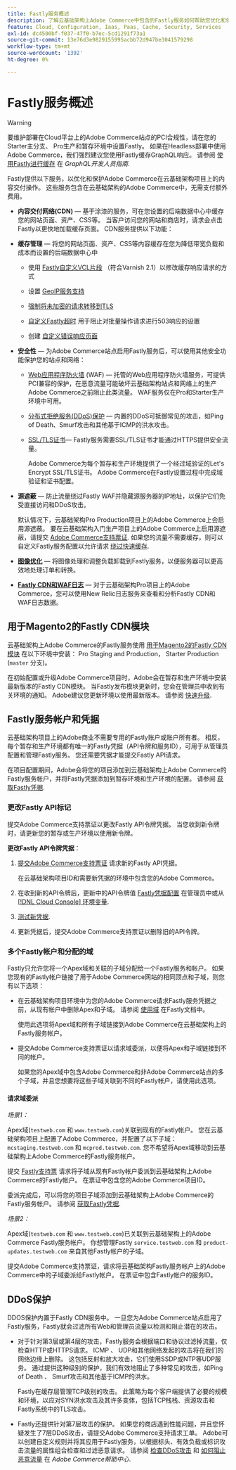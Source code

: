 ```yaml
---
title: Fastly服务概述
description: 了解云基础架构上Adobe Commerce中包含的Fastly服务如何帮助您优化和保护Adobe Commerce站点的内容交付操作。
feature: Cloud, Configuration, Iaas, Paas, Cache, Security, Services
exl-id: dc4500bf-f037-47f0-b7ec-5cd1291f73a1
source-git-commit: 13e76d3e9829155995acbb72d947be3041579298
workflow-type: tm+mt
source-wordcount: '1392'
ht-degree: 0%

---
```


# Fastly服务概述

>[!WARNING]
>
>要维护部署在Cloud平台上的Adobe Commerce站点的PCI合规性，请在您的Starter主分支、 Pro生产和暂存环境中设置Fastly。 如果在Headless部署中使用Adobe Commerce，我们强烈建议您使用Fastly缓存GraphQL响应。 请参阅 [使用Fastly进行缓存](https://developer.adobe.com/commerce/webapi/graphql/usage/caching/#caching-with-fastly) 在 *GraphQL开发人员指南*.

Fastly提供以下服务，以优化和保护Adobe Commerce在云基础架构项目上的内容交付操作。 这些服务包含在云基础架构的Adobe Commerce中，无需支付额外费用。

- **内容交付网络(CDN)** — 基于涂漆的服务，可在您设置的后端数据中心中缓存您的网站页面、资产、CSS等。 当客户访问您的网站和商店时，请求会点击Fastly以更快地加载缓存页面。 CDN服务提供以下功能：

- **缓存管理** — 将您的网站页面、资产、CSS等内容缓存在您为降低带宽负载和成本而设置的后端数据中心中

   - 使用 [Fastly自定义VCL片段](fastly-vcl-custom-snippets.md) （符合Varnish 2.1）以修改缓存响应请求的方式

   - 设置 [GeoIP服务支持](fastly-custom-cache-configuration.md#configure-geoip-handling)

   - [强制将未加密的请求转移到TLS](fastly-custom-cache-configuration.md#force-tls)

   - [自定义Fastly超时](fastly-custom-cache-configuration.md#extend-fastly-timeout) 用于阻止对批量操作请求进行503响应的设置

   - 创建 [自定义错误响应页面](fastly-custom-response.md)

- **安全性** — 为Adobe Commerce站点启用Fastly服务后，可以使用其他安全功能保护您的站点和网络：

   - [Web应用程序防火墙](fastly-waf-service.md) (WAF) — 托管的Web应用程序防火墙服务，可提供PCI兼容的保护，在恶意流量可能破坏云基础架构站点和网络上的生产Adobe Commerce之前阻止此类流量。 WAF服务仅在Pro和Starter生产环境中可用。

   - [分布式拒绝服务(DDoS)保护](#ddos-protection) — 内置的DDoS可抵御常见的攻击，如Ping of Death、Smurf攻击和其他基于ICMP的洪水攻击。

   - [SSL/TLS证书](fastly-configuration.md#provision-ssltls-certificates)— Fastly服务需要SSL/TLS证书才能通过HTTPS提供安全流量。

     Adobe Commerce为每个暂存和生产环境提供了一个经过域验证的Let&#39;s Encrypt SSL/TLS证书。 Adobe Commerce在Fastly设置过程中完成域验证和证书配置。

- **源遮蔽** — 防止流量绕过Fastly WAF并隐藏源服务器的IP地址，以保护它们免受直接访问和DDoS攻击。

  默认情况下，云基础架构Pro Production项目上的Adobe Commerce上会启用源遮蔽。 要在云基础架构入门生产项目上的Adobe Commerce上启用源遮蔽，请提交 [Adobe Commerce支持票证](https://experienceleague.adobe.com/docs/commerce-knowledge-base/kb/help-center-guide/magento-help-center-user-guide.html#submit-ticket). 如果您的流量不需要缓存，则可以自定义Fastly服务配置以允许请求 [绕过快速缓存](fastly-vcl-bypass-to-origin.md).

- **[图像优化](fastly-image-optimization.md)** — 将图像处理和调整负载卸载到Fastly服务，以便服务器可以更高效地处理订单和转换。

- **[Fastly CDN和WAF日志](../monitor/new-relic-service.md#new-relic-log-management)** — 对于云基础架构Pro项目上的Adobe Commerce，您可以使用New Relic日志服务来查看和分析Fastly CDN和WAF日志数据。

## 用于Magento2的Fastly CDN模块

云基础架构上Adobe Commerce的Fastly服务使用 [用于Magento2的Fastly CDN模块] 在以下环境中安装： Pro Staging and Production， Starter Production (`master` 分支)。

在初始配置或升级Adobe Commerce项目时，Adobe会在暂存和生产环境中安装最新版本的Fastly CDN模块。 当Fastly发布模块更新时，您会在管理员中收到有关环境的通知。 Adobe建议您更新环境以使用最新版本。 请参阅 [快速升级](fastly-configuration.md#upgrade-the-fastly-module).

## Fastly服务帐户和凭据

云基础架构项目上的Adobe商业不需要专用的Fastly账户或账户所有者。 相反，每个暂存和生产环境都有唯一的Fastly凭据（API令牌和服务ID），可用于从管理员配置和管理Fastly服务。 您还需要凭据才能提交Fastly API请求。

在项目配置期间，Adobe会将您的项目添加到云基础架构上Adobe Commerce的Fastly服务帐户，并将Fastly凭据添加到暂存环境和生产环境的配置。 请参阅 [获取Fastly凭据](fastly-configuration.md#get-fastly-credentials).

### 更改Fastly API标记

提交Adobe Commerce支持票证以更改Fastly API令牌凭据。 当您收到新令牌时，请更新您的暂存或生产环境以使用新令牌。

**更改Fastly API令牌凭据**：

1. [提交Adobe Commerce支持票证](https://experienceleague.adobe.com/docs/commerce-knowledge-base/kb/help-center-guide/magento-help-center-user-guide.html#submit-ticket) 请求新的Fastly API凭据。

   在云基础架构项目ID和需要新凭据的环境中包含您的Adobe Commerce。

1. 在收到新的API令牌后，更新中的API令牌值 [Fastly凭据配置](fastly-configuration.md#test-the-fastly-credentials) 在管理员中或从 [[!DNL Cloud Console] 环境变量](../project/overview.md#configure-environment).

1. [测试新凭据](fastly-configuration.md#test-the-fastly-credentials).

1. 更新凭据后，提交Adobe Commerce支持票证以删除旧的API令牌。

### 多个Fastly帐户和分配的域

Fastly只允许您将一个Apex域和关联的子域分配给一个Fastly服务和帐户。 如果您现有的Fastly帐户链接了用于Adobe Commerce网站的相同顶点和子域，则您有以下选项：

- 在云基础架构项目环境中为您的Adobe Commerce请求Fastly服务凭据之前，从现有帐户中删除Apex和子域。 请参阅 [使用域] 在Fastly文档中。

  使用此选项将Apex域和所有子域链接到Adobe Commerce在云基础架构上的Fastly服务帐户。

- 提交Adobe Commerce支持票证以请求域委派，以便将Apex和子域链接到不同的帐户。

  如果您的Apex域中包含Adobe Commerce和非Adobe Commerce站点的多个子域，并且您想要将这些子域关联到不同的Fastly帐户，请使用此选项。

#### 请求域委派

*场景1：*

Apex域(`testweb.com` 和 `www.testweb.com`)关联到现有的Fastly帐户。 您在云基础架构项目上配置了Adobe Commerce，并配置了以下子域： `mcstaging.testweb.com` 和 `mcprod.testweb.com`. 您不希望将Apex域移动到云基础架构上Adobe Commerce的Fastly服务帐户。

提交 [Fastly支持票] 请求将子域从现有Fastly帐户委派到云基础架构上Adobe Commerce的Fastly帐户。 在票证中包含您的Adobe Commerce项目ID。

委派完成后，可以将您的项目子域添加到云基础架构上Adobe Commerce的Fastly服务帐户。 请参阅 [获取Fastly凭据](fastly-configuration.md#get-fastly-credentials).

*场景2：*

Apex域(`testweb.com` 和 `www.testweb.com`)已关联到云基础架构上的Adobe Commerce Fastly服务帐户。 你想管理Fastly `service.testweb.com` 和 `product-updates.testweb.com` 来自其他Fastly帐户的子域。

提交Adobe Commerce支持票证，请求将云基础架构Fastly服务帐户上的Adobe Commerce中的子域委派给Fastly帐户。 在票证中包含Fastly帐户的服务ID。

## DDoS保护

DDOS保护内置于Fastly CDN服务中。 一旦您为Adobe Commerce站点启用了Fastly服务，Fastly就会过滤所有Web和管理员流量以检测和阻止潜在的攻击。

- 对于针对第3层或第4层的攻击，Fastly服务会根据端口和协议过滤掉流量，仅检查HTTP或HTTPS请求。 ICMP 、 UDP和其他网络发起的攻击将在我们的网络边缘上删除。 这包括反射和放大攻击，它们使用SSDP或NTP等UDP服务。 通过提供这种级别的保护，我们有效地阻止了多种常见的攻击，如Ping of Death 、 Smurf攻击和其他基于ICMP的洪水。

  Fastly在缓存层管理TCP级别的攻击。 此策略为每个客户端提供了必要的规模和环境，以应对SYN洪水攻击及其许多变体，包括TCP栈栈、资源攻击和Fastly系统中的TLS攻击。

- Fastly还提供针对第7层攻击的保护。 如果您的商店遇到性能问题，并且您怀疑发生了7层DDoS攻击，请提交Adobe Commerce支持请求工单。 Adobe可以创建自定义规则并将其应用于Fastly服务，以根据标头、有效负载或标识攻击流量的属性组合检查和过滤恶意请求。 请参阅 [检查DDoS攻击] 和 [如何阻止恶意流量] 在 *Adobe Commerce帮助中心*.

<!--Link definitions-->

[Caching with Fastly]: https://developer.adobe.com/commerce/webapi/graphql/usage/caching/#caching-with-fastly

[检查DDoS攻击]: https://experienceleague.adobe.com/docs/commerce-knowledge-base/kb/troubleshooting/miscellaneous/checking-for-ddos-attack-from-cli.html

[用于Magento2的Fastly CDN模块]: https://github.com/fastly/fastly-magento2

[Fastly支持票]: https://docs.fastly.com/products/support-description-and-sla#support-requests

[如何阻止恶意流量]: https://experienceleague.adobe.com/docs/commerce-knowledge-base/kb/how-to/block-malicious-traffic-for-magento-commerce-on-fastly-level.html

[使用域]: https://docs.fastly.com/en/guides/working-with-domains
